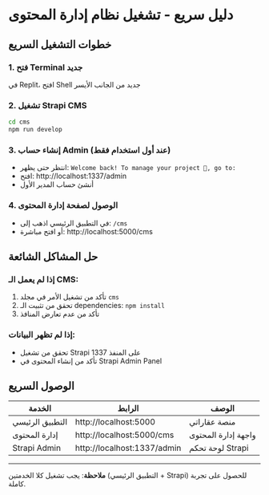 # دليل سريع - تشغيل نظام إدارة المحتوى

## خطوات التشغيل السريع

### 1. فتح Terminal جديد
في Replit، افتح Shell جديد من الجانب الأيسر

### 2. تشغيل Strapi CMS
```bash
cd cms
npm run develop
```

### 3. إنشاء حساب Admin (عند أول استخدام فقط)
- انتظر حتى يظهر: `Welcome back! To manage your project 🚀, go to:`
- افتح: http://localhost:1337/admin
- أنشئ حساب المدير الأول

### 4. الوصول لصفحة إدارة المحتوى
- في التطبيق الرئيسي اذهب إلى: `/cms`
- أو افتح مباشرة: http://localhost:5000/cms

## حل المشاكل الشائعة

### إذا لم يعمل الـ CMS:
1. تأكد من تشغيل الأمر في مجلد `cms`
2. تحقق من تثبيت الـ dependencies: `npm install`
3. تأكد من عدم تعارض المنافذ

### إذا لم تظهر البيانات:
- تحقق من تشغيل Strapi على المنفذ 1337
- تأكد من إنشاء المحتوى في Strapi Admin Panel

## الوصول السريع

| الخدمة | الرابط | الوصف |
|--------|--------|-------|
| التطبيق الرئيسي | http://localhost:5000 | منصة عقاراتي |
| إدارة المحتوى | http://localhost:5000/cms | واجهة إدارة المحتوى |
| Strapi Admin | http://localhost:1337/admin | لوحة تحكم Strapi |

---
**ملاحظة**: يجب تشغيل كلا الخدمتين (التطبيق الرئيسي + Strapi) للحصول على تجربة كاملة.